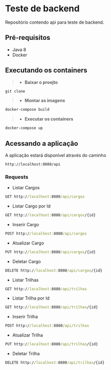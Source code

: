 # Teste de backend
Repositório contendo api para teste de backend.

## Pré-requisitos
- Java 8
- Docker

## Executando os containers

> - **Baixar o proejto**
```cmd
git clone
```
> - **Montar as imagens**
```cmd
docker-compose build
```
> - **Executar os containers**
```cmd
docker-compose up
```

## Acessando a aplicação
A aplicação estará disponível através do caminho
```cmd
http://localhost:8080/api
```

### Requests

- Listar Cargos
```cmd
GET http://localhost:8080/api/cargos
```
- Listar Cargo por Id
```cmd
GET http://localhost:8080/api/cargos/{id}
```
- Inserir Cargo
```cmd
POST http://localhost:8080/api/cargos
```
- Atualizar Cargo
```cmd
PUT http://localhost:8080/api/cargos/{id}
```
- Deletar Cargo
```cmd
DELETE http://localhost:8080/api/cargos/{id}
```

- Listar Trilhas
```cmd
GET http://localhost:8080/api/trilhas
```
- Listar Trilha por Id
```cmd
GET http://localhost:8080/api/trilhas/{id}
```
- Inserir Trilha
```cmd
POST http://localhost:8080/api/trilhas
```
- Atualizar Trilha
```cmd
PUT http://localhost:8080/api/trilhas/{id}
```
- Deletar Trilha
```cmd
DELETE http://localhost:8080/api/trilhas/{id}
```
